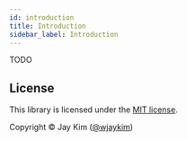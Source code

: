```yaml
---
id: introduction
title: Introduction
sidebar_label: Introduction
---
```


TODO

## License

This library is licensed under the [MIT license](https://github.com/react-native-admob/admob/blob/master/LICENSE).

Copyright © Jay Kim ([@wjaykim](https://github.com/ammarahm-ed))

